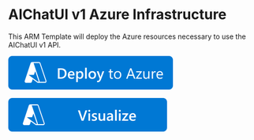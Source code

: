 # AIChatUI v1 Azure Infrastructure

This ARM Template will deploy the Azure resources necessary to use the AIChatUI v1 API.

[![Deploy To Azure](https://raw.githubusercontent.com/Build5Nines/AIChatUI/main/docs/images/deploytoazure.svg?sanitize=true)](https://portal.azure.com/#create/Microsoft.Template/uri/https%3A%2F%2Fraw.githubusercontent.com%2FBuild5Nines%2FAIChatUI%2Fmain%2FIaC%2FARM%2Fv1%2Fazuredeploy.json)

[![Visualize](https://raw.githubusercontent.com/Build5Nines/AIChatUI/main/docs/images/visualizebutton.svg?sanitize=true)](http://armviz.io/#/?load=https%3A%2F%2Fraw.githubusercontent.com%2FBuild5Nines%2FAIChatUI%2Fmain%2FIaC%2FARM%2Fv1%2Fazuredeploy.json)
